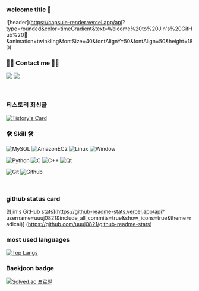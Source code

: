 ### welcome title 👋
![header](https://capsule-render.vercel.app/api?
type=rounded&color=timeGradient&text=Welcome%20to%20Jin's%20GitHub%20👋
&animation=twinkling&fontSize=40&fontAlignY=50&fontAlign=50&height=180)

### 🧑‍💻 Contact me 🧑‍💻

  <a href="mailto:uuuj0821@naver.com" target="_blank"><img src="https://img.shields.io/badge/Mail-f0506e?logo=Naver&style=flat-square&logoColor=FFFFFF"/></a>
  <a href="https://jjincoding-helloworld.tistory.com/" target="_blank"><img src="https://img.shields.io/badge/Blog-f0506e?logo=tistory&style=flat-square&logoColor=FFFFFF"/></a>

<br>

### 티스토리 최신글
[![Tistory's Card](https://github-readme-tistory-card.vercel.app/api?name=easyhomputer&theme=default)](https://jjincoding-helloworld.tistory.com/)

### 🛠️ Skill 🛠️
![MySQL](https://img.shields.io/badge/MySQL-4479A1?style=flat-square&logo=MySQL&logoColor=white)
![AmazonEC2](https://img.shields.io/badge/AmazonEC2-FF9900?style=flat-square&logo=AmazonEC2&logoColor=white)
![Linux](https://img.shields.io/badge/Linux-FCC624?style=flat-square&logo=Linux&logoColor=white)
![Window](https://img.shields.io/badge/Window-0078D6?style=flat-square&logo=Window&logoColor=white)

![Python](https://img.shields.io/badge/Python-3776AB?style=flat-square&logo=Python&logoColor=white)
![C](https://img.shields.io/badge/C-A8B9CC?style=flat-square&logo=C&logoColor=white)
![C++](https://img.shields.io/badge/C-00599C?style=flat-square&logo=C%2B%2B&logoColor=white)
![Qt](https://img.shields.io/badge/Qt-41CD52?style=flat-square&logo=Qt&logoColor=white)

![Git](https://img.shields.io/badge/Git-F05032?style=flat-square&logo=Git&logoColor=white)
![Github](https://img.shields.io/badge/Github-181717?style=flat-square&logo=Github&logoColor=white)

<br>

### github status card
[![jin's GitHub stats](https://github-readme-stats.vercel.app/api?
username=uuuj0821&include_all_commits=true&show_icons=true&theme=radical)]
(https://github.com/uuuj0821/github-readme-stats)

### most used languages
[![Top Langs](https://github-readme-stats.vercel.app/api/top-langs/?username=uuuj0821)](https://github.com/uuuj0821/github-readme-stats)

### Baekjoon badge
[![Solved.ac 프로필](http://mazassumnida.wtf/api/v2/generate_badge?boj=uuuj0821)](https://solved.ac/uuuj0821)

